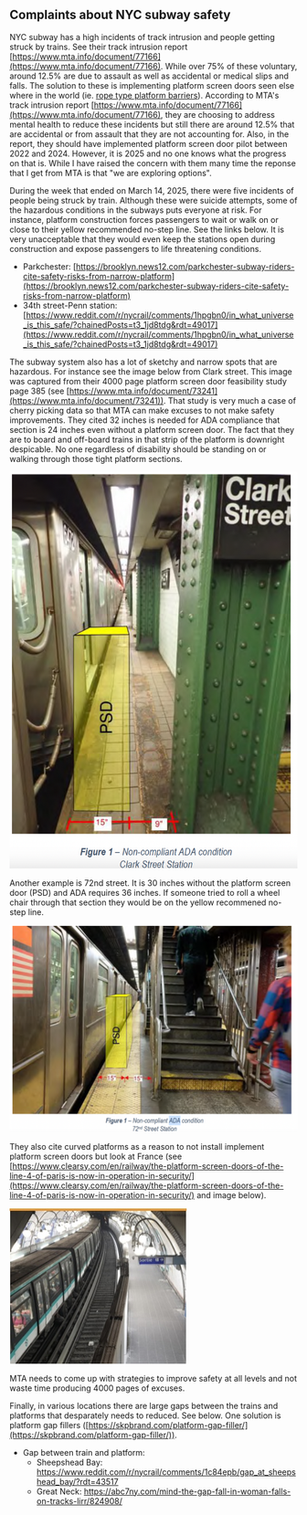 
## Complaints about NYC subway safety

NYC subway has a high incidents of track intrusion and people getting struck by trains. See their track intrusion report [https://www.mta.info/document/77166](https://www.mta.info/document/77166). While over 75% of these voluntary, around 12.5% are due to assault as well as accidental or medical slips and falls. The solution to these is implementing platform screen doors seen else where in the world (ie. [rope type platform barriers](https://rsd.bg)). According to MTA's track intrusion report [https://www.mta.info/document/77166](https://www.mta.info/document/77166), they are choosing to address mental health to reduce these incidents but still there are around 12.5% that are accidental or from assault that they are not accounting for. Also, in the report, they should have implemented platform screen door pilot between 2022 and 2024. However, it is 2025 and no one knows what the progress on that is. While I have raised the concern with them many time the reponse that I get from MTA is that "we are exploring options". 

During the week that ended on March 14, 2025, there were five incidents of people being struck by train. Although these were suicide attempts, some of the hazardous conditions in the subways puts everyone at risk. For instance, platform construction forces passengers to wait or walk on or close to their yellow recommended no-step line. See the links below. It is very unacceptable that they would even keep the stations open during construction and expose passengers to life threatening conditions.

* Parkchester: [https://brooklyn.news12.com/parkchester-subway-riders-cite-safety-risks-from-narrow-platform](https://brooklyn.news12.com/parkchester-subway-riders-cite-safety-risks-from-narrow-platform)
* 34th street-Penn station: [https://www.reddit.com/r/nycrail/comments/1hpgbn0/in_what_universe_is_this_safe/?chainedPosts=t3_1jd8tdg&rdt=49017](https://www.reddit.com/r/nycrail/comments/1hpgbn0/in_what_universe_is_this_safe/?chainedPosts=t3_1jd8tdg&rdt=49017)

The subway system also has a lot of sketchy and narrow spots that are hazardous. For instance see the image below from Clark street. This image was captured from their 4000 page platform screen door feasibility study page 385 (see [https://www.mta.info/document/73241](https://www.mta.info/document/73241)). That study is very much a case of cherry picking data so that MTA can make excuses to not make safety improvements. They cited 32 inches is needed for ADA compliance that section is 24 inches even without a platform screen door. The fact that they are to board and off-board trains in that strip of the platform is downright despicable. No one regardless of disability should be standing on or walking through those tight platform sections.

![](./psd_ada5.png)

Another example is 72nd street. It is 30 inches without the platform screen door (PSD) and ADA requires 36 inches. If someone tried to roll a wheel chair through that section they would be on the yellow recommened no-step line.

![](./psd_ada3.png)

They also cite curved platforms as a reason to not install implement platform screen doors but look at France (see [https://www.clearsy.com/en/railway/the-platform-screen-doors-of-the-line-4-of-paris-is-now-in-operation-in-security/](https://www.clearsy.com/en/railway/the-platform-screen-doors-of-the-line-4-of-paris-is-now-in-operation-in-security/) and image below).

![](./psd_on_curved_platform.jpeg)

MTA needs to come up with strategies to improve safety at all levels and not waste time producing 4000 pages of excuses.

Finally, in various locations there are large gaps between the trains and platforms that desparately needs to reduced. See below. One solution is platform gap fillers ([https://skpbrand.com/platform-gap-filler/](https://skpbrand.com/platform-gap-filler/)).

* Gap between train and platform:
  * Sheepshead Bay: https://www.reddit.com/r/nycrail/comments/1c84epb/gap_at_sheepshead_bay/?rdt=43517
  * Great Neck: https://abc7ny.com/mind-the-gap-fall-in-woman-falls-on-tracks-lirr/824908/


